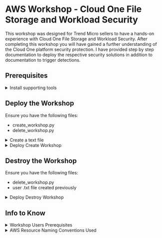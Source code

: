 # AWS Workshop - Cloud One File Storage and Workload Security  

This workshop was designed for Trend Micro sellers to have a hands-on experience with Cloud One File Storage and Workload Security. After completing this workshop you will have gained a further understanding of the Cloud One platform security protection.
I have provided step by step documentation to deploy the respective security solutions in addition to documentation to trigger detections. 

## Prerequisites
<details>
	
<summary>Install supporting tools</summary>
	
1. **Install AWS CLI**
    - Install the AWS command line interface (CLI). 
	See [Installing the AWS CLI](https://docs.aws.amazon.com/cli/latest/userguide/cli-chap-install.html) for details.

2. **Install Python**
    - Install the python programming language.
	See [Installing Python](https://www.python.org/downloads/) for details.
	
3. **Install PIP**
    - Install the package installer for Python.
	See [Installing PIP](https://pypi.org/project/pip/) for details.

4. **Install Boto3**
	- Install the AWS SDK for Python(boto3).
	See [Installing Boto3](https://pypi.org/project/boto3/) for details.
</details>

## Deploy the Workshop

Ensure you have the following files:

- create_workshop.py
- delete_workshop.py

<details>
<summary>Create a text file</summary>

1. **Create a text file**
    - Open a text editor like **notepad**
    - **Add one name per line**.
    - Must follow AWS naming conventions(no spaces/duplicates).
    - save file(sample_users.txt)

</details>

<details>
<summary>Deploy Create Workshop</summary>

1. Gather AWS Account ID.
	- [Help find my Account ID](https://www.apn-portal.com/knowledgebase/articles/FAQ/Where-Can-I-Find-My-AWS-Account-ID#:~:text=Your%20AWS%20Account%20identification%20number,your%20account%20information%20with%20AWS.&text=Your%20AWS%20ID%20is%20the,underneath%20the%20Account%20Settings%20section.)

2. Determine Password for IAM Users.
	- The users will need access to AWS Console.
	- Ensure password follows [AWS password policy](https://docs.aws.amazon.com/IAM/latest/UserGuide/id_credentials_passwords_account-policy.html#default-policy-details)

3. In a terminal/cmd window, navigate directories to the saved create_workshop.py script:

    ```bash
    create_workshop.py --account <YOUR_AWS_ACCOUNT_ID> --password <SET_PASSWORD_CONSOLE_USERS> <PATH TO .TXT FILE CREATED>
    ```
</details>

## Destroy the Workshop

Ensure you have the following files:

- delete_workshop.py
- user .txt file created previously

<details>
<summary>Deploy Destroy Workshop</summary>

1. Gather AWS Account ID.
	- [Help find my Account ID](https://www.apn-portal.com/knowledgebase/articles/FAQ/Where-Can-I-Find-My-AWS-Account-ID#:~:text=Your%20AWS%20Account%20identification%20number,your%20account%20information%20with%20AWS.&text=Your%20AWS%20ID%20is%20the,underneath%20the%20Account%20Settings%20section.)

2. Located user txt file created.

3. In a terminal/cmd window, navigate directories to the saved create_workshop.py script:

    ```bash
    destroy_workshop.py --account <YOUR_AWS_ACCOUNT_ID> --password <PATH TO .TXT FILE CREATED>
    ```
</details>

## Info to Know
<details>
<summary>Workshop Users Prerequisites</summary>

Ensure the user attending the workshop has a Cloud One account

1. Navigate to https://cloudone.trendmicro.com/
	- Sign up for a 30-Day Trial

</details>
<details>
<summary>AWS Resource Naming Conventions Used</summary>

1. **S3**
	- `<name>-tm-workshop-bucket`
    - Users created by script do not have permissions to list S3.
    - You must provide console link to 'their' S3 bucket. 
    - Example: `https://s3.console.aws.amazon.com/s3/buckets/<bucket name>`

2. **EC2**
    - Instance will be tagged with name of IAM User**.
    - Example: `Key: Name Value: <IAM UserName>`
    - Avoid putty, use the RDP client provided by AWS.
    - Unique key pairs generated and private keys will be stored locally.
    - User will decrypt .pem file via AWS EC2 console
		- Key-Pair name: `<name>-workshop-ec2-kp`
    - IAM role is attached to EC2 to upload/get object to/from S3:
        
        - upload to s3:
		`aws s3 cp <file> s3://<name of bucket>`
		- download from s3:
		`aws s3 cp s3://<name of bucket>/<file name> <name of file>`
		
3. **IAM**
	- Provide workshop users AWS sign-in link:
	- `https://<account-id>.signin.aws.amazon.com/console`
	- Users have permissions to deploy File Storage Security Stack
	- Users have permissions to deploy Workload Security Stack
	- IAM naming conventions:
		- IAM-Role for EC2: `<name>_ec2_assume_role_workshop`
		- IAM-Role-Policy: `<name>_tm_workshop_ec2_rolepolicy`
		- IAM-User: `<name>`
        - IAM-User-Policy: `tm-users-workshop_user`
		

</details>